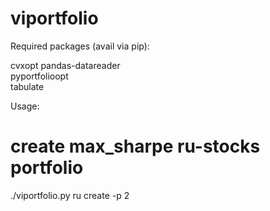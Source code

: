 # viportfolio


Required packages (avail via pip):

cvxopt
pandas-datareader	
pyportfolioopt	
tabulate

Usage:
# create max_sharpe ru-stocks portfolio
./viportfolio.py ru create -p 2  

